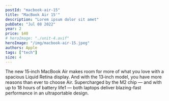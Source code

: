 ```yaml
---
postId: "macbook-air-15"
title: "MacBook Air 15'"
description: "Lorem ipsum dolor sit amet"
pubDate: "Jul 08 2022"
year: 2
price: $40
# heroImage: "./unit-4.avif"
heroImage: "/img/macbook-air-15.jpeg"
authors: Apple
tags: ["tech"]
size: 4
---
```


The new 15‑inch MacBook Air makes room for more of what you love with a spacious Liquid Retina display. And with the 13‑inch model, you have more reasons than ever to choose Air. Supercharged by the M2 chip — and with up to 18 hours of battery life1 — both laptops deliver blazing-fast performance in an ultraportable design.
